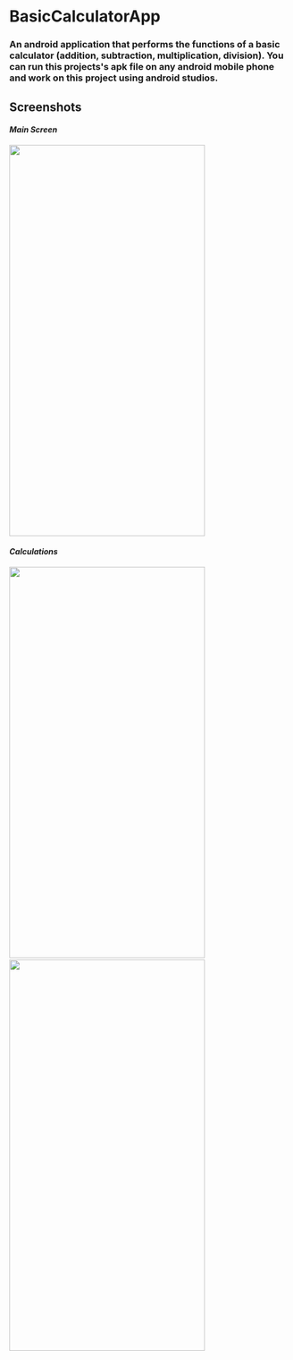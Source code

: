 # BasicCalculatorApp
### An android application that performs the functions of a basic calculator (addition, subtraction, multiplication, division). You can run this projects's apk file on any android mobile phone and work on this project using android studios.
## Screenshots
#### ***Main Screen***
<img src="https://user-images.githubusercontent.com/66882470/108328593-cff69480-71f2-11eb-93fe-fc8ee702ef69.jpeg" width="350" height="700">

#### ***Calculations***
<img src="https://user-images.githubusercontent.com/66882470/108330661-de917b80-71f3-11eb-9d50-c8965765ffd0.jpeg" width="350" height="700">&nbsp;&nbsp;&nbsp;<img src="https://user-images.githubusercontent.com/66882470/108330885-287a6180-71f4-11eb-881a-047b5284d27f.jpeg" width="350" height="700">

